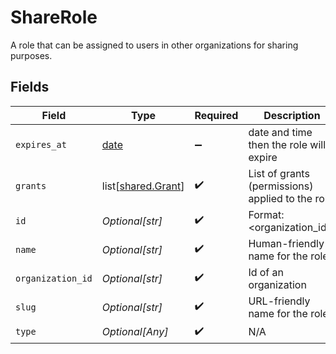 # ShareRole

A role that can be assigned to users in other organizations for sharing purposes.


## Fields

| Field                                                                | Type                                                                 | Required                                                             | Description                                                          | Example                                                              |
| -------------------------------------------------------------------- | -------------------------------------------------------------------- | -------------------------------------------------------------------- | -------------------------------------------------------------------- | -------------------------------------------------------------------- |
| `expires_at`                                                         | [date](https://docs.python.org/3/library/datetime.html#date-objects) | :heavy_minus_sign:                                                   | date and time then the role will expire                              | 2028-07-21T17:32:28Z                                                 |
| `grants`                                                             | list[[shared.Grant](undefined/models/shared/grant.md)]               | :heavy_check_mark:                                                   | List of grants (permissions) applied to the role                     |                                                                      |
| `id`                                                                 | *Optional[str]*                                                      | :heavy_check_mark:                                                   | Format: <organization_id>:<slug>                                     | 123:owner                                                            |
| `name`                                                               | *Optional[str]*                                                      | :heavy_check_mark:                                                   | Human-friendly name for the role                                     | Owner                                                                |
| `organization_id`                                                    | *Optional[str]*                                                      | :heavy_check_mark:                                                   | Id of an organization                                                | 123                                                                  |
| `slug`                                                               | *Optional[str]*                                                      | :heavy_check_mark:                                                   | URL-friendly name for the role                                       | owner                                                                |
| `type`                                                               | *Optional[Any]*                                                      | :heavy_check_mark:                                                   | N/A                                                                  |                                                                      |